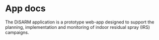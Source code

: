 # App docs

The DiSARM application is a prototype web-app designed to support the planning, implementation and monitoring of indoor residual spray \(IRS\) campaigns.

